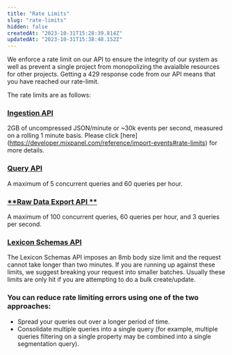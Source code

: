 ```yaml
---
title: "Rate Limits"
slug: "rate-limits"
hidden: false
createdAt: "2023-10-31T15:28:39.814Z"
updatedAt: "2023-10-31T15:38:48.152Z"
---
```

We enforce a rate limit on our API to ensure the integrity of our system as well as prevent a single project from monopolizing the avaialble resources for other projects. Getting a 429 response code from our API means that you have reached our rate-limit.

The rate limits are as follows:

### [**Ingestion API**](ref:ingestion-api) 
2GB of uncompressed JSON/minute or ~30k events per second, measured on a rolling 1 minute basis. Please click [here] (https://developer.mixpanel.com/reference/import-events#rate-limits) for more details.


### [**Query API**](ref:query-api) 
A maximum of 5 concurrent queries and 60 queries per hour.

### [**Raw Data Export API **](ref:raw-data-export-api) 
A maximum of 100 concurrent queries, 60 queries per hour, and 3 queries per second.


### [**Lexicon Schemas API**](ref:lexicon-schemas-api) 
The Lexicon Schemas API imposes an 8mb body size limit and the request cannot take longer than two minutes. If you are running up against these limits, we suggest breaking your request into smaller batches. Usually these limits are only hit if you are attempting to do a bulk create/update.


### You can reduce rate limiting errors using one of the two approaches:

* Spread your queries out over a longer period of time.
* Consolidate multiple queries into a single query (for example, multiple queries filtering on a single property may be combined into a single segmentation query).
